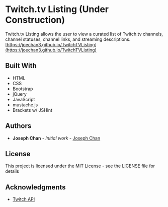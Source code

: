 # Twitch.tv Listing (Under Construction)

Twitch.tv Listing allows the user to view a curated list of Twitch.tv channels, channel statuses, channel links, and streaming descriptions.
[https://joechan3.github.io/TwitchTVListing](https://joechan3.github.io/TwitchTVListing)

## Built With

* HTML
* CSS
* Bootstrap
* jQuery
* JavaScript
* mustache.js
* Brackets w/ JSHint

## Authors

* **Joseph Chan** - *Initial work* - [Joseph Chan](https://github.com/joechan3)

## License

This project is licensed under the MIT License - see the LICENSE file for details

## Acknowledgments

* [Twitch API](https://github.com/justintv/Twitch-API)